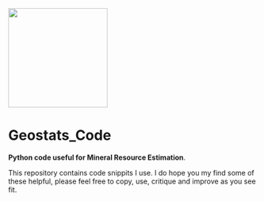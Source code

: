 <img src="./img/pygeologist.jpeg" width="200"/>

# Geostats_Code

**Python code useful for Mineral Resource Estimation**.

This repository contains code snippits I use. I do hope you my find some of these helpful, please feel free to copy, use, critique and improve as you see fit.
